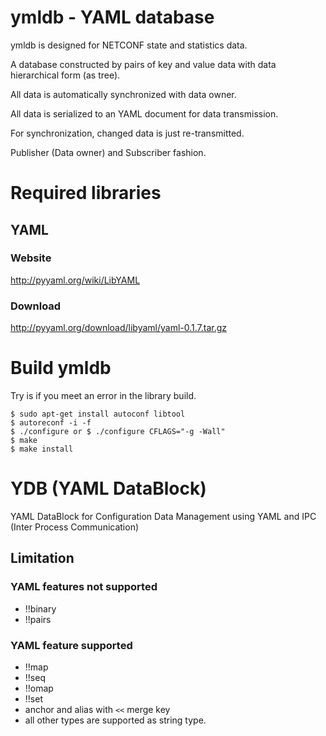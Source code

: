 # ymldb - YAML database

ymldb is designed for NETCONF state and statistics data.

A database constructed by pairs of key and value data with data hierarchical form (as tree).

All data is automatically synchronized with data owner.

All data is serialized to an YAML document for data transmission.

For synchronization, changed data is just re-transmitted.

Publisher (Data owner) and Subscriber fashion.


# Required libraries

## YAML

### Website
http://pyyaml.org/wiki/LibYAML

### Download
http://pyyaml.org/download/libyaml/yaml-0.1.7.tar.gz


# Build ymldb

Try is if you meet an error in the library build.

```
$ sudo apt-get install autoconf libtool
$ autoreconf -i -f
$ ./configure or $ ./configure CFLAGS="-g -Wall"
$ make
$ make install
```

# YDB (YAML DataBlock)

YAML DataBlock for Configuration Data Management using YAML and IPC (Inter Process Communication)

## Limitation

### YAML features not supported

- !!binary
- !!pairs

### YAML feature supported

- !!map
- !!seq
- !!omap
- !!set
- anchor and alias with `<<` merge key
- all other types are supported as string type.
